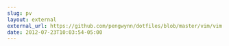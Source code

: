 ```yaml
---
slug: pv
layout: external
external_url: https://github.com/pengwynn/dotfiles/blob/master/vim/vim.symlink/rails.vim#L4-14
date: 2012-07-23T10:03:54-05:00
---
```

